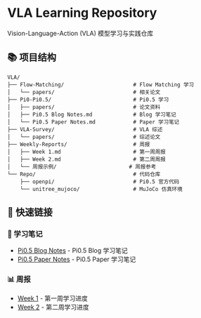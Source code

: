 # VLA Learning Repository

Vision-Language-Action (VLA) 模型学习与实践仓库

## 📚 项目结构

```text
VLA/
├── Flow-Matching/                      # Flow Matching 学习
│   └── papers/                         # 相关论文
├── Pi0-Pi0.5/                          # Pi0.5 学习
│   ├── papers/                         # 论文资料
│   ├── Pi0.5 Blog Notes.md             # Blog 学习笔记
│   └── Pi0.5 Paper Notes.md            # Paper 学习笔记
├── VLA-Survey/                         # VLA 综述
│   └── papers/                         # 综述论文
├── Weekly-Reports/                     # 周报
│   ├── Week 1.md                       # 第一周周报
│   ├── Week 2.md                       # 第二周周报
│   └── 周报示例/                       # 周报参考
└── Repo/                               # 代码仓库
    ├── openpi/                         # Pi0.5 官方代码
    └── unitree_mujoco/                 # MuJoCo 仿真环境
```

## 📖 快速链接

### 📝 学习笔记

- [Pi0.5 Blog Notes](Pi0-Pi0.5/Pi0.5%20Blog%20Notes.md) - Pi0.5 Blog 学习笔记
- [Pi0.5 Paper Notes](Pi0-Pi0.5/Pi0.5%20Paper%20Notes.md) - Pi0.5 Paper 学习笔记

### 📊 周报

- [Week 1](Weekly-Reports/Week%201.md) - 第一周学习进度
- [Week 2](Weekly-Reports/Week%202.md) - 第二周学习进度
